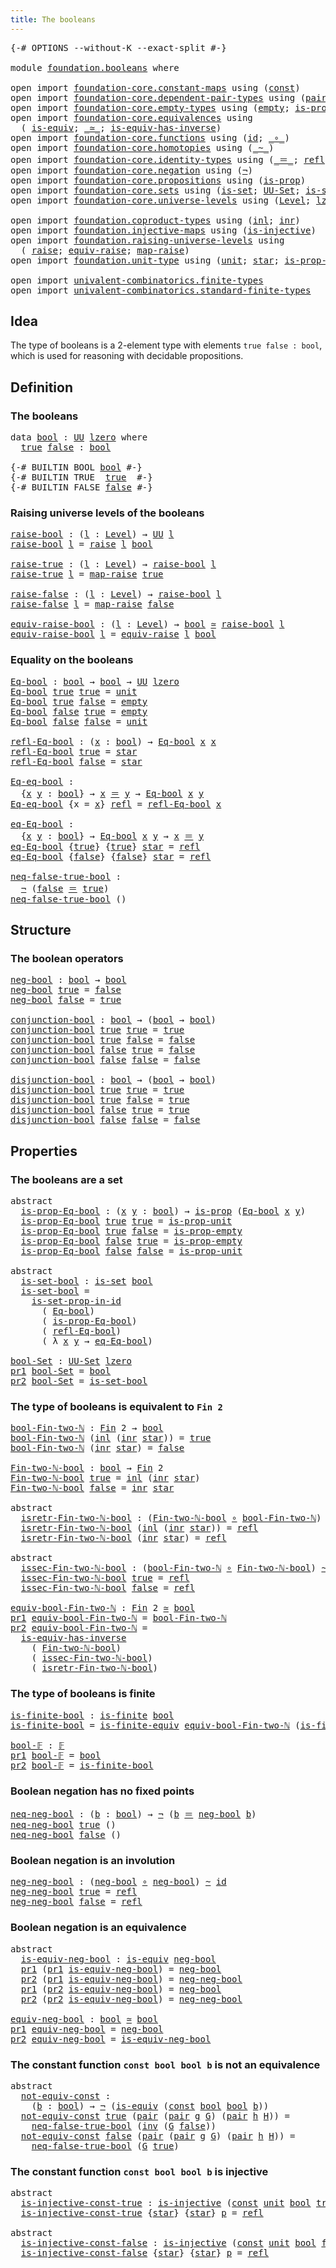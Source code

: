 ```yaml
---
title: The booleans
---
```


<pre class="Agda"><a id="38" class="Symbol">{-#</a> <a id="42" class="Keyword">OPTIONS</a> <a id="50" class="Pragma">--without-K</a> <a id="62" class="Pragma">--exact-split</a> <a id="76" class="Symbol">#-}</a>

<a id="81" class="Keyword">module</a> <a id="88" href="foundation.booleans.html" class="Module">foundation.booleans</a> <a id="108" class="Keyword">where</a>

<a id="115" class="Keyword">open</a> <a id="120" class="Keyword">import</a> <a id="127" href="foundation-core.constant-maps.html" class="Module">foundation-core.constant-maps</a> <a id="157" class="Keyword">using</a> <a id="163" class="Symbol">(</a><a id="164" href="foundation-core.constant-maps.html#216" class="Function">const</a><a id="169" class="Symbol">)</a>
<a id="171" class="Keyword">open</a> <a id="176" class="Keyword">import</a> <a id="183" href="foundation-core.dependent-pair-types.html" class="Module">foundation-core.dependent-pair-types</a> <a id="220" class="Keyword">using</a> <a id="226" class="Symbol">(</a><a id="227" href="foundation-core.dependent-pair-types.html#588" class="InductiveConstructor">pair</a><a id="231" class="Symbol">;</a> <a id="233" href="foundation-core.dependent-pair-types.html#605" class="Field">pr1</a><a id="236" class="Symbol">;</a> <a id="238" href="foundation-core.dependent-pair-types.html#617" class="Field">pr2</a><a id="241" class="Symbol">)</a>
<a id="243" class="Keyword">open</a> <a id="248" class="Keyword">import</a> <a id="255" href="foundation-core.empty-types.html" class="Module">foundation-core.empty-types</a> <a id="283" class="Keyword">using</a> <a id="289" class="Symbol">(</a><a id="290" href="foundation-core.empty-types.html#1057" class="Datatype">empty</a><a id="295" class="Symbol">;</a> <a id="297" href="foundation-core.empty-types.html#2377" class="Function">is-prop-empty</a><a id="310" class="Symbol">)</a>
<a id="312" class="Keyword">open</a> <a id="317" class="Keyword">import</a> <a id="324" href="foundation-core.equivalences.html" class="Module">foundation-core.equivalences</a> <a id="353" class="Keyword">using</a>
  <a id="361" class="Symbol">(</a> <a id="363" href="foundation-core.equivalences.html#1556" class="Function">is-equiv</a><a id="371" class="Symbol">;</a> <a id="373" href="foundation-core.equivalences.html#1621" class="Function Operator">_≃_</a><a id="376" class="Symbol">;</a> <a id="378" href="foundation-core.equivalences.html#3013" class="Function">is-equiv-has-inverse</a><a id="398" class="Symbol">)</a>
<a id="400" class="Keyword">open</a> <a id="405" class="Keyword">import</a> <a id="412" href="foundation-core.functions.html" class="Module">foundation-core.functions</a> <a id="438" class="Keyword">using</a> <a id="444" class="Symbol">(</a><a id="445" href="foundation-core.functions.html#322" class="Function">id</a><a id="447" class="Symbol">;</a> <a id="449" href="foundation-core.functions.html#420" class="Function Operator">_∘_</a><a id="452" class="Symbol">)</a>
<a id="454" class="Keyword">open</a> <a id="459" class="Keyword">import</a> <a id="466" href="foundation-core.homotopies.html" class="Module">foundation-core.homotopies</a> <a id="493" class="Keyword">using</a> <a id="499" class="Symbol">(</a><a id="500" href="foundation-core.homotopies.html#627" class="Function Operator">_~_</a><a id="503" class="Symbol">)</a>
<a id="505" class="Keyword">open</a> <a id="510" class="Keyword">import</a> <a id="517" href="foundation-core.identity-types.html" class="Module">foundation-core.identity-types</a> <a id="548" class="Keyword">using</a> <a id="554" class="Symbol">(</a><a id="555" href="foundation-core.identity-types.html#1865" class="Function Operator">_＝_</a><a id="558" class="Symbol">;</a> <a id="560" href="foundation-core.identity-types.html#1820" class="InductiveConstructor">refl</a><a id="564" class="Symbol">;</a> <a id="566" href="foundation-core.identity-types.html#2729" class="Function">inv</a><a id="569" class="Symbol">)</a>
<a id="571" class="Keyword">open</a> <a id="576" class="Keyword">import</a> <a id="583" href="foundation-core.negation.html" class="Module">foundation-core.negation</a> <a id="608" class="Keyword">using</a> <a id="614" class="Symbol">(</a><a id="615" href="foundation-core.negation.html#465" class="Function">¬</a><a id="616" class="Symbol">)</a>
<a id="618" class="Keyword">open</a> <a id="623" class="Keyword">import</a> <a id="630" href="foundation-core.propositions.html" class="Module">foundation-core.propositions</a> <a id="659" class="Keyword">using</a> <a id="665" class="Symbol">(</a><a id="666" href="foundation-core.propositions.html#1309" class="Function">is-prop</a><a id="673" class="Symbol">)</a>
<a id="675" class="Keyword">open</a> <a id="680" class="Keyword">import</a> <a id="687" href="foundation-core.sets.html" class="Module">foundation-core.sets</a> <a id="708" class="Keyword">using</a> <a id="714" class="Symbol">(</a><a id="715" href="foundation-core.sets.html#1113" class="Function">is-set</a><a id="721" class="Symbol">;</a> <a id="723" href="foundation-core.sets.html#1190" class="Function">UU-Set</a><a id="729" class="Symbol">;</a> <a id="731" href="foundation-core.sets.html#2789" class="Function">is-set-prop-in-id</a><a id="748" class="Symbol">)</a>
<a id="750" class="Keyword">open</a> <a id="755" class="Keyword">import</a> <a id="762" href="foundation-core.universe-levels.html" class="Module">foundation-core.universe-levels</a> <a id="794" class="Keyword">using</a> <a id="800" class="Symbol">(</a><a id="801" href="Agda.Primitive.html#597" class="Postulate">Level</a><a id="806" class="Symbol">;</a> <a id="808" href="Agda.Primitive.html#764" class="Primitive">lzero</a><a id="813" class="Symbol">;</a> <a id="815" href="foundation-core.universe-levels.html#235" class="Primitive">UU</a><a id="817" class="Symbol">)</a>

<a id="820" class="Keyword">open</a> <a id="825" class="Keyword">import</a> <a id="832" href="foundation.coproduct-types.html" class="Module">foundation.coproduct-types</a> <a id="859" class="Keyword">using</a> <a id="865" class="Symbol">(</a><a id="866" href="foundation.coproduct-types.html#1250" class="InductiveConstructor">inl</a><a id="869" class="Symbol">;</a> <a id="871" href="foundation.coproduct-types.html#1268" class="InductiveConstructor">inr</a><a id="874" class="Symbol">)</a>
<a id="876" class="Keyword">open</a> <a id="881" class="Keyword">import</a> <a id="888" href="foundation.injective-maps.html" class="Module">foundation.injective-maps</a> <a id="914" class="Keyword">using</a> <a id="920" class="Symbol">(</a><a id="921" href="foundation.injective-maps.html#1309" class="Function">is-injective</a><a id="933" class="Symbol">)</a>
<a id="935" class="Keyword">open</a> <a id="940" class="Keyword">import</a> <a id="947" href="foundation.raising-universe-levels.html" class="Module">foundation.raising-universe-levels</a> <a id="982" class="Keyword">using</a>
  <a id="990" class="Symbol">(</a> <a id="992" href="foundation.raising-universe-levels.html#973" class="Datatype">raise</a><a id="997" class="Symbol">;</a> <a id="999" href="foundation.raising-universe-levels.html#1550" class="Function">equiv-raise</a><a id="1010" class="Symbol">;</a> <a id="1012" href="foundation.raising-universe-levels.html#1038" class="InductiveConstructor">map-raise</a><a id="1021" class="Symbol">)</a>
<a id="1023" class="Keyword">open</a> <a id="1028" class="Keyword">import</a> <a id="1035" href="foundation.unit-type.html" class="Module">foundation.unit-type</a> <a id="1056" class="Keyword">using</a> <a id="1062" class="Symbol">(</a><a id="1063" href="foundation.unit-type.html#1084" class="Datatype">unit</a><a id="1067" class="Symbol">;</a> <a id="1069" href="foundation.unit-type.html#1108" class="InductiveConstructor">star</a><a id="1073" class="Symbol">;</a> <a id="1075" href="foundation.unit-type.html#2898" class="Function">is-prop-unit</a><a id="1087" class="Symbol">)</a>

<a id="1090" class="Keyword">open</a> <a id="1095" class="Keyword">import</a> <a id="1102" href="univalent-combinatorics.finite-types.html" class="Module">univalent-combinatorics.finite-types</a>
<a id="1139" class="Keyword">open</a> <a id="1144" class="Keyword">import</a> <a id="1151" href="univalent-combinatorics.standard-finite-types.html" class="Module">univalent-combinatorics.standard-finite-types</a>
</pre>
## Idea

The type of booleans is a 2-element type with elements `true false : bool`, which is used for reasoning with decidable propositions.

## Definition

### The booleans

<pre class="Agda"><a id="1386" class="Keyword">data</a> <a id="bool"></a><a id="1391" href="foundation.booleans.html#1391" class="Datatype">bool</a> <a id="1396" class="Symbol">:</a> <a id="1398" href="foundation-core.universe-levels.html#235" class="Primitive">UU</a> <a id="1401" href="Agda.Primitive.html#764" class="Primitive">lzero</a> <a id="1407" class="Keyword">where</a>
  <a id="bool.true"></a><a id="1415" href="foundation.booleans.html#1415" class="InductiveConstructor">true</a> <a id="bool.false"></a><a id="1420" href="foundation.booleans.html#1420" class="InductiveConstructor">false</a> <a id="1426" class="Symbol">:</a> <a id="1428" href="foundation.booleans.html#1391" class="Datatype">bool</a>

<a id="1434" class="Symbol">{-#</a> <a id="1438" class="Keyword">BUILTIN</a> <a id="1446" class="Keyword">BOOL</a> <a id="1451" href="foundation.booleans.html#1391" class="Datatype">bool</a> <a id="1456" class="Symbol">#-}</a>
<a id="1460" class="Symbol">{-#</a> <a id="1464" class="Keyword">BUILTIN</a> <a id="1472" class="Keyword">TRUE</a>  <a id="1478" href="foundation.booleans.html#1415" class="InductiveConstructor">true</a>  <a id="1484" class="Symbol">#-}</a>
<a id="1488" class="Symbol">{-#</a> <a id="1492" class="Keyword">BUILTIN</a> <a id="1500" class="Keyword">FALSE</a> <a id="1506" href="foundation.booleans.html#1420" class="InductiveConstructor">false</a> <a id="1512" class="Symbol">#-}</a>
</pre>
### Raising universe levels of the booleans

<pre class="Agda"><a id="raise-bool"></a><a id="1574" href="foundation.booleans.html#1574" class="Function">raise-bool</a> <a id="1585" class="Symbol">:</a> <a id="1587" class="Symbol">(</a><a id="1588" href="foundation.booleans.html#1588" class="Bound">l</a> <a id="1590" class="Symbol">:</a> <a id="1592" href="Agda.Primitive.html#597" class="Postulate">Level</a><a id="1597" class="Symbol">)</a> <a id="1599" class="Symbol">→</a> <a id="1601" href="foundation-core.universe-levels.html#235" class="Primitive">UU</a> <a id="1604" href="foundation.booleans.html#1588" class="Bound">l</a>
<a id="1606" href="foundation.booleans.html#1574" class="Function">raise-bool</a> <a id="1617" href="foundation.booleans.html#1617" class="Bound">l</a> <a id="1619" class="Symbol">=</a> <a id="1621" href="foundation.raising-universe-levels.html#973" class="Datatype">raise</a> <a id="1627" href="foundation.booleans.html#1617" class="Bound">l</a> <a id="1629" href="foundation.booleans.html#1391" class="Datatype">bool</a>

<a id="raise-true"></a><a id="1635" href="foundation.booleans.html#1635" class="Function">raise-true</a> <a id="1646" class="Symbol">:</a> <a id="1648" class="Symbol">(</a><a id="1649" href="foundation.booleans.html#1649" class="Bound">l</a> <a id="1651" class="Symbol">:</a> <a id="1653" href="Agda.Primitive.html#597" class="Postulate">Level</a><a id="1658" class="Symbol">)</a> <a id="1660" class="Symbol">→</a> <a id="1662" href="foundation.booleans.html#1574" class="Function">raise-bool</a> <a id="1673" href="foundation.booleans.html#1649" class="Bound">l</a>
<a id="1675" href="foundation.booleans.html#1635" class="Function">raise-true</a> <a id="1686" href="foundation.booleans.html#1686" class="Bound">l</a> <a id="1688" class="Symbol">=</a> <a id="1690" href="foundation.raising-universe-levels.html#1038" class="InductiveConstructor">map-raise</a> <a id="1700" href="foundation.booleans.html#1415" class="InductiveConstructor">true</a>

<a id="raise-false"></a><a id="1706" href="foundation.booleans.html#1706" class="Function">raise-false</a> <a id="1718" class="Symbol">:</a> <a id="1720" class="Symbol">(</a><a id="1721" href="foundation.booleans.html#1721" class="Bound">l</a> <a id="1723" class="Symbol">:</a> <a id="1725" href="Agda.Primitive.html#597" class="Postulate">Level</a><a id="1730" class="Symbol">)</a> <a id="1732" class="Symbol">→</a> <a id="1734" href="foundation.booleans.html#1574" class="Function">raise-bool</a> <a id="1745" href="foundation.booleans.html#1721" class="Bound">l</a>
<a id="1747" href="foundation.booleans.html#1706" class="Function">raise-false</a> <a id="1759" href="foundation.booleans.html#1759" class="Bound">l</a> <a id="1761" class="Symbol">=</a> <a id="1763" href="foundation.raising-universe-levels.html#1038" class="InductiveConstructor">map-raise</a> <a id="1773" href="foundation.booleans.html#1420" class="InductiveConstructor">false</a>

<a id="equiv-raise-bool"></a><a id="1780" href="foundation.booleans.html#1780" class="Function">equiv-raise-bool</a> <a id="1797" class="Symbol">:</a> <a id="1799" class="Symbol">(</a><a id="1800" href="foundation.booleans.html#1800" class="Bound">l</a> <a id="1802" class="Symbol">:</a> <a id="1804" href="Agda.Primitive.html#597" class="Postulate">Level</a><a id="1809" class="Symbol">)</a> <a id="1811" class="Symbol">→</a> <a id="1813" href="foundation.booleans.html#1391" class="Datatype">bool</a> <a id="1818" href="foundation-core.equivalences.html#1621" class="Function Operator">≃</a> <a id="1820" href="foundation.booleans.html#1574" class="Function">raise-bool</a> <a id="1831" href="foundation.booleans.html#1800" class="Bound">l</a>
<a id="1833" href="foundation.booleans.html#1780" class="Function">equiv-raise-bool</a> <a id="1850" href="foundation.booleans.html#1850" class="Bound">l</a> <a id="1852" class="Symbol">=</a> <a id="1854" href="foundation.raising-universe-levels.html#1550" class="Function">equiv-raise</a> <a id="1866" href="foundation.booleans.html#1850" class="Bound">l</a> <a id="1868" href="foundation.booleans.html#1391" class="Datatype">bool</a>
</pre>
### Equality on the booleans

<pre class="Agda"><a id="Eq-bool"></a><a id="1916" href="foundation.booleans.html#1916" class="Function">Eq-bool</a> <a id="1924" class="Symbol">:</a> <a id="1926" href="foundation.booleans.html#1391" class="Datatype">bool</a> <a id="1931" class="Symbol">→</a> <a id="1933" href="foundation.booleans.html#1391" class="Datatype">bool</a> <a id="1938" class="Symbol">→</a> <a id="1940" href="foundation-core.universe-levels.html#235" class="Primitive">UU</a> <a id="1943" href="Agda.Primitive.html#764" class="Primitive">lzero</a>
<a id="1949" href="foundation.booleans.html#1916" class="Function">Eq-bool</a> <a id="1957" href="foundation.booleans.html#1415" class="InductiveConstructor">true</a> <a id="1962" href="foundation.booleans.html#1415" class="InductiveConstructor">true</a> <a id="1967" class="Symbol">=</a> <a id="1969" href="foundation.unit-type.html#1084" class="Datatype">unit</a>
<a id="1974" href="foundation.booleans.html#1916" class="Function">Eq-bool</a> <a id="1982" href="foundation.booleans.html#1415" class="InductiveConstructor">true</a> <a id="1987" href="foundation.booleans.html#1420" class="InductiveConstructor">false</a> <a id="1993" class="Symbol">=</a> <a id="1995" href="foundation-core.empty-types.html#1057" class="Datatype">empty</a>
<a id="2001" href="foundation.booleans.html#1916" class="Function">Eq-bool</a> <a id="2009" href="foundation.booleans.html#1420" class="InductiveConstructor">false</a> <a id="2015" href="foundation.booleans.html#1415" class="InductiveConstructor">true</a> <a id="2020" class="Symbol">=</a> <a id="2022" href="foundation-core.empty-types.html#1057" class="Datatype">empty</a>
<a id="2028" href="foundation.booleans.html#1916" class="Function">Eq-bool</a> <a id="2036" href="foundation.booleans.html#1420" class="InductiveConstructor">false</a> <a id="2042" href="foundation.booleans.html#1420" class="InductiveConstructor">false</a> <a id="2048" class="Symbol">=</a> <a id="2050" href="foundation.unit-type.html#1084" class="Datatype">unit</a>

<a id="refl-Eq-bool"></a><a id="2056" href="foundation.booleans.html#2056" class="Function">refl-Eq-bool</a> <a id="2069" class="Symbol">:</a> <a id="2071" class="Symbol">(</a><a id="2072" href="foundation.booleans.html#2072" class="Bound">x</a> <a id="2074" class="Symbol">:</a> <a id="2076" href="foundation.booleans.html#1391" class="Datatype">bool</a><a id="2080" class="Symbol">)</a> <a id="2082" class="Symbol">→</a> <a id="2084" href="foundation.booleans.html#1916" class="Function">Eq-bool</a> <a id="2092" href="foundation.booleans.html#2072" class="Bound">x</a> <a id="2094" href="foundation.booleans.html#2072" class="Bound">x</a>
<a id="2096" href="foundation.booleans.html#2056" class="Function">refl-Eq-bool</a> <a id="2109" href="foundation.booleans.html#1415" class="InductiveConstructor">true</a> <a id="2114" class="Symbol">=</a> <a id="2116" href="foundation.unit-type.html#1108" class="InductiveConstructor">star</a>
<a id="2121" href="foundation.booleans.html#2056" class="Function">refl-Eq-bool</a> <a id="2134" href="foundation.booleans.html#1420" class="InductiveConstructor">false</a> <a id="2140" class="Symbol">=</a> <a id="2142" href="foundation.unit-type.html#1108" class="InductiveConstructor">star</a>

<a id="Eq-eq-bool"></a><a id="2148" href="foundation.booleans.html#2148" class="Function">Eq-eq-bool</a> <a id="2159" class="Symbol">:</a>
  <a id="2163" class="Symbol">{</a><a id="2164" href="foundation.booleans.html#2164" class="Bound">x</a> <a id="2166" href="foundation.booleans.html#2166" class="Bound">y</a> <a id="2168" class="Symbol">:</a> <a id="2170" href="foundation.booleans.html#1391" class="Datatype">bool</a><a id="2174" class="Symbol">}</a> <a id="2176" class="Symbol">→</a> <a id="2178" href="foundation.booleans.html#2164" class="Bound">x</a> <a id="2180" href="foundation-core.identity-types.html#1865" class="Function Operator">＝</a> <a id="2182" href="foundation.booleans.html#2166" class="Bound">y</a> <a id="2184" class="Symbol">→</a> <a id="2186" href="foundation.booleans.html#1916" class="Function">Eq-bool</a> <a id="2194" href="foundation.booleans.html#2164" class="Bound">x</a> <a id="2196" href="foundation.booleans.html#2166" class="Bound">y</a>
<a id="2198" href="foundation.booleans.html#2148" class="Function">Eq-eq-bool</a> <a id="2209" class="Symbol">{</a><a id="2210" class="Argument">x</a> <a id="2212" class="Symbol">=</a> <a id="2214" href="foundation.booleans.html#2214" class="Bound">x</a><a id="2215" class="Symbol">}</a> <a id="2217" href="foundation-core.identity-types.html#1820" class="InductiveConstructor">refl</a> <a id="2222" class="Symbol">=</a> <a id="2224" href="foundation.booleans.html#2056" class="Function">refl-Eq-bool</a> <a id="2237" href="foundation.booleans.html#2214" class="Bound">x</a>

<a id="eq-Eq-bool"></a><a id="2240" href="foundation.booleans.html#2240" class="Function">eq-Eq-bool</a> <a id="2251" class="Symbol">:</a>
  <a id="2255" class="Symbol">{</a><a id="2256" href="foundation.booleans.html#2256" class="Bound">x</a> <a id="2258" href="foundation.booleans.html#2258" class="Bound">y</a> <a id="2260" class="Symbol">:</a> <a id="2262" href="foundation.booleans.html#1391" class="Datatype">bool</a><a id="2266" class="Symbol">}</a> <a id="2268" class="Symbol">→</a> <a id="2270" href="foundation.booleans.html#1916" class="Function">Eq-bool</a> <a id="2278" href="foundation.booleans.html#2256" class="Bound">x</a> <a id="2280" href="foundation.booleans.html#2258" class="Bound">y</a> <a id="2282" class="Symbol">→</a> <a id="2284" href="foundation.booleans.html#2256" class="Bound">x</a> <a id="2286" href="foundation-core.identity-types.html#1865" class="Function Operator">＝</a> <a id="2288" href="foundation.booleans.html#2258" class="Bound">y</a>
<a id="2290" href="foundation.booleans.html#2240" class="Function">eq-Eq-bool</a> <a id="2301" class="Symbol">{</a><a id="2302" href="foundation.booleans.html#1415" class="InductiveConstructor">true</a><a id="2306" class="Symbol">}</a> <a id="2308" class="Symbol">{</a><a id="2309" href="foundation.booleans.html#1415" class="InductiveConstructor">true</a><a id="2313" class="Symbol">}</a> <a id="2315" href="foundation.unit-type.html#1108" class="InductiveConstructor">star</a> <a id="2320" class="Symbol">=</a> <a id="2322" href="foundation-core.identity-types.html#1820" class="InductiveConstructor">refl</a>
<a id="2327" href="foundation.booleans.html#2240" class="Function">eq-Eq-bool</a> <a id="2338" class="Symbol">{</a><a id="2339" href="foundation.booleans.html#1420" class="InductiveConstructor">false</a><a id="2344" class="Symbol">}</a> <a id="2346" class="Symbol">{</a><a id="2347" href="foundation.booleans.html#1420" class="InductiveConstructor">false</a><a id="2352" class="Symbol">}</a> <a id="2354" href="foundation.unit-type.html#1108" class="InductiveConstructor">star</a> <a id="2359" class="Symbol">=</a> <a id="2361" href="foundation-core.identity-types.html#1820" class="InductiveConstructor">refl</a>

<a id="neq-false-true-bool"></a><a id="2367" href="foundation.booleans.html#2367" class="Function">neq-false-true-bool</a> <a id="2387" class="Symbol">:</a>
  <a id="2391" href="foundation-core.negation.html#465" class="Function">¬</a> <a id="2393" class="Symbol">(</a><a id="2394" href="foundation.booleans.html#1420" class="InductiveConstructor">false</a> <a id="2400" href="foundation-core.identity-types.html#1865" class="Function Operator">＝</a> <a id="2402" href="foundation.booleans.html#1415" class="InductiveConstructor">true</a><a id="2406" class="Symbol">)</a>
<a id="2408" href="foundation.booleans.html#2367" class="Function">neq-false-true-bool</a> <a id="2428" class="Symbol">()</a>
</pre>
## Structure

### The boolean operators

<pre class="Agda"><a id="neg-bool"></a><a id="2485" href="foundation.booleans.html#2485" class="Function">neg-bool</a> <a id="2494" class="Symbol">:</a> <a id="2496" href="foundation.booleans.html#1391" class="Datatype">bool</a> <a id="2501" class="Symbol">→</a> <a id="2503" href="foundation.booleans.html#1391" class="Datatype">bool</a>
<a id="2508" href="foundation.booleans.html#2485" class="Function">neg-bool</a> <a id="2517" href="foundation.booleans.html#1415" class="InductiveConstructor">true</a> <a id="2522" class="Symbol">=</a> <a id="2524" href="foundation.booleans.html#1420" class="InductiveConstructor">false</a>
<a id="2530" href="foundation.booleans.html#2485" class="Function">neg-bool</a> <a id="2539" href="foundation.booleans.html#1420" class="InductiveConstructor">false</a> <a id="2545" class="Symbol">=</a> <a id="2547" href="foundation.booleans.html#1415" class="InductiveConstructor">true</a>

<a id="conjunction-bool"></a><a id="2553" href="foundation.booleans.html#2553" class="Function">conjunction-bool</a> <a id="2570" class="Symbol">:</a> <a id="2572" href="foundation.booleans.html#1391" class="Datatype">bool</a> <a id="2577" class="Symbol">→</a> <a id="2579" class="Symbol">(</a><a id="2580" href="foundation.booleans.html#1391" class="Datatype">bool</a> <a id="2585" class="Symbol">→</a> <a id="2587" href="foundation.booleans.html#1391" class="Datatype">bool</a><a id="2591" class="Symbol">)</a>
<a id="2593" href="foundation.booleans.html#2553" class="Function">conjunction-bool</a> <a id="2610" href="foundation.booleans.html#1415" class="InductiveConstructor">true</a> <a id="2615" href="foundation.booleans.html#1415" class="InductiveConstructor">true</a> <a id="2620" class="Symbol">=</a> <a id="2622" href="foundation.booleans.html#1415" class="InductiveConstructor">true</a>
<a id="2627" href="foundation.booleans.html#2553" class="Function">conjunction-bool</a> <a id="2644" href="foundation.booleans.html#1415" class="InductiveConstructor">true</a> <a id="2649" href="foundation.booleans.html#1420" class="InductiveConstructor">false</a> <a id="2655" class="Symbol">=</a> <a id="2657" href="foundation.booleans.html#1420" class="InductiveConstructor">false</a>
<a id="2663" href="foundation.booleans.html#2553" class="Function">conjunction-bool</a> <a id="2680" href="foundation.booleans.html#1420" class="InductiveConstructor">false</a> <a id="2686" href="foundation.booleans.html#1415" class="InductiveConstructor">true</a> <a id="2691" class="Symbol">=</a> <a id="2693" href="foundation.booleans.html#1420" class="InductiveConstructor">false</a>
<a id="2699" href="foundation.booleans.html#2553" class="Function">conjunction-bool</a> <a id="2716" href="foundation.booleans.html#1420" class="InductiveConstructor">false</a> <a id="2722" href="foundation.booleans.html#1420" class="InductiveConstructor">false</a> <a id="2728" class="Symbol">=</a> <a id="2730" href="foundation.booleans.html#1420" class="InductiveConstructor">false</a>

<a id="disjunction-bool"></a><a id="2737" href="foundation.booleans.html#2737" class="Function">disjunction-bool</a> <a id="2754" class="Symbol">:</a> <a id="2756" href="foundation.booleans.html#1391" class="Datatype">bool</a> <a id="2761" class="Symbol">→</a> <a id="2763" class="Symbol">(</a><a id="2764" href="foundation.booleans.html#1391" class="Datatype">bool</a> <a id="2769" class="Symbol">→</a> <a id="2771" href="foundation.booleans.html#1391" class="Datatype">bool</a><a id="2775" class="Symbol">)</a>
<a id="2777" href="foundation.booleans.html#2737" class="Function">disjunction-bool</a> <a id="2794" href="foundation.booleans.html#1415" class="InductiveConstructor">true</a> <a id="2799" href="foundation.booleans.html#1415" class="InductiveConstructor">true</a> <a id="2804" class="Symbol">=</a> <a id="2806" href="foundation.booleans.html#1415" class="InductiveConstructor">true</a>
<a id="2811" href="foundation.booleans.html#2737" class="Function">disjunction-bool</a> <a id="2828" href="foundation.booleans.html#1415" class="InductiveConstructor">true</a> <a id="2833" href="foundation.booleans.html#1420" class="InductiveConstructor">false</a> <a id="2839" class="Symbol">=</a> <a id="2841" href="foundation.booleans.html#1415" class="InductiveConstructor">true</a>
<a id="2846" href="foundation.booleans.html#2737" class="Function">disjunction-bool</a> <a id="2863" href="foundation.booleans.html#1420" class="InductiveConstructor">false</a> <a id="2869" href="foundation.booleans.html#1415" class="InductiveConstructor">true</a> <a id="2874" class="Symbol">=</a> <a id="2876" href="foundation.booleans.html#1415" class="InductiveConstructor">true</a>
<a id="2881" href="foundation.booleans.html#2737" class="Function">disjunction-bool</a> <a id="2898" href="foundation.booleans.html#1420" class="InductiveConstructor">false</a> <a id="2904" href="foundation.booleans.html#1420" class="InductiveConstructor">false</a> <a id="2910" class="Symbol">=</a> <a id="2912" href="foundation.booleans.html#1420" class="InductiveConstructor">false</a>
</pre>
## Properties

### The booleans are a set

<pre class="Agda"><a id="2974" class="Keyword">abstract</a>
  <a id="is-prop-Eq-bool"></a><a id="2985" href="foundation.booleans.html#2985" class="Function">is-prop-Eq-bool</a> <a id="3001" class="Symbol">:</a> <a id="3003" class="Symbol">(</a><a id="3004" href="foundation.booleans.html#3004" class="Bound">x</a> <a id="3006" href="foundation.booleans.html#3006" class="Bound">y</a> <a id="3008" class="Symbol">:</a> <a id="3010" href="foundation.booleans.html#1391" class="Datatype">bool</a><a id="3014" class="Symbol">)</a> <a id="3016" class="Symbol">→</a> <a id="3018" href="foundation-core.propositions.html#1309" class="Function">is-prop</a> <a id="3026" class="Symbol">(</a><a id="3027" href="foundation.booleans.html#1916" class="Function">Eq-bool</a> <a id="3035" href="foundation.booleans.html#3004" class="Bound">x</a> <a id="3037" href="foundation.booleans.html#3006" class="Bound">y</a><a id="3038" class="Symbol">)</a>
  <a id="3042" href="foundation.booleans.html#2985" class="Function">is-prop-Eq-bool</a> <a id="3058" href="foundation.booleans.html#1415" class="InductiveConstructor">true</a> <a id="3063" href="foundation.booleans.html#1415" class="InductiveConstructor">true</a> <a id="3068" class="Symbol">=</a> <a id="3070" href="foundation.unit-type.html#2898" class="Function">is-prop-unit</a>
  <a id="3085" href="foundation.booleans.html#2985" class="Function">is-prop-Eq-bool</a> <a id="3101" href="foundation.booleans.html#1415" class="InductiveConstructor">true</a> <a id="3106" href="foundation.booleans.html#1420" class="InductiveConstructor">false</a> <a id="3112" class="Symbol">=</a> <a id="3114" href="foundation-core.empty-types.html#2377" class="Function">is-prop-empty</a>
  <a id="3130" href="foundation.booleans.html#2985" class="Function">is-prop-Eq-bool</a> <a id="3146" href="foundation.booleans.html#1420" class="InductiveConstructor">false</a> <a id="3152" href="foundation.booleans.html#1415" class="InductiveConstructor">true</a> <a id="3157" class="Symbol">=</a> <a id="3159" href="foundation-core.empty-types.html#2377" class="Function">is-prop-empty</a>
  <a id="3175" href="foundation.booleans.html#2985" class="Function">is-prop-Eq-bool</a> <a id="3191" href="foundation.booleans.html#1420" class="InductiveConstructor">false</a> <a id="3197" href="foundation.booleans.html#1420" class="InductiveConstructor">false</a> <a id="3203" class="Symbol">=</a> <a id="3205" href="foundation.unit-type.html#2898" class="Function">is-prop-unit</a>

<a id="3219" class="Keyword">abstract</a>
  <a id="is-set-bool"></a><a id="3230" href="foundation.booleans.html#3230" class="Function">is-set-bool</a> <a id="3242" class="Symbol">:</a> <a id="3244" href="foundation-core.sets.html#1113" class="Function">is-set</a> <a id="3251" href="foundation.booleans.html#1391" class="Datatype">bool</a>
  <a id="3258" href="foundation.booleans.html#3230" class="Function">is-set-bool</a> <a id="3270" class="Symbol">=</a>
    <a id="3276" href="foundation-core.sets.html#2789" class="Function">is-set-prop-in-id</a>
      <a id="3300" class="Symbol">(</a> <a id="3302" href="foundation.booleans.html#1916" class="Function">Eq-bool</a><a id="3309" class="Symbol">)</a>
      <a id="3317" class="Symbol">(</a> <a id="3319" href="foundation.booleans.html#2985" class="Function">is-prop-Eq-bool</a><a id="3334" class="Symbol">)</a>
      <a id="3342" class="Symbol">(</a> <a id="3344" href="foundation.booleans.html#2056" class="Function">refl-Eq-bool</a><a id="3356" class="Symbol">)</a>
      <a id="3364" class="Symbol">(</a> <a id="3366" class="Symbol">λ</a> <a id="3368" href="foundation.booleans.html#3368" class="Bound">x</a> <a id="3370" href="foundation.booleans.html#3370" class="Bound">y</a> <a id="3372" class="Symbol">→</a> <a id="3374" href="foundation.booleans.html#2240" class="Function">eq-Eq-bool</a><a id="3384" class="Symbol">)</a>

<a id="bool-Set"></a><a id="3387" href="foundation.booleans.html#3387" class="Function">bool-Set</a> <a id="3396" class="Symbol">:</a> <a id="3398" href="foundation-core.sets.html#1190" class="Function">UU-Set</a> <a id="3405" href="Agda.Primitive.html#764" class="Primitive">lzero</a>
<a id="3411" href="foundation-core.dependent-pair-types.html#605" class="Field">pr1</a> <a id="3415" href="foundation.booleans.html#3387" class="Function">bool-Set</a> <a id="3424" class="Symbol">=</a> <a id="3426" href="foundation.booleans.html#1391" class="Datatype">bool</a>
<a id="3431" href="foundation-core.dependent-pair-types.html#617" class="Field">pr2</a> <a id="3435" href="foundation.booleans.html#3387" class="Function">bool-Set</a> <a id="3444" class="Symbol">=</a> <a id="3446" href="foundation.booleans.html#3230" class="Function">is-set-bool</a>
</pre>
### The type of booleans is equivalent to `Fin 2`

<pre class="Agda"><a id="bool-Fin-two-ℕ"></a><a id="3522" href="foundation.booleans.html#3522" class="Function">bool-Fin-two-ℕ</a> <a id="3537" class="Symbol">:</a> <a id="3539" href="univalent-combinatorics.standard-finite-types.html#2393" class="Function">Fin</a> <a id="3543" class="Number">2</a> <a id="3545" class="Symbol">→</a> <a id="3547" href="foundation.booleans.html#1391" class="Datatype">bool</a>
<a id="3552" href="foundation.booleans.html#3522" class="Function">bool-Fin-two-ℕ</a> <a id="3567" class="Symbol">(</a><a id="3568" href="foundation.coproduct-types.html#1250" class="InductiveConstructor">inl</a> <a id="3572" class="Symbol">(</a><a id="3573" href="foundation.coproduct-types.html#1268" class="InductiveConstructor">inr</a> <a id="3577" href="foundation.unit-type.html#1108" class="InductiveConstructor">star</a><a id="3581" class="Symbol">))</a> <a id="3584" class="Symbol">=</a> <a id="3586" href="foundation.booleans.html#1415" class="InductiveConstructor">true</a>
<a id="3591" href="foundation.booleans.html#3522" class="Function">bool-Fin-two-ℕ</a> <a id="3606" class="Symbol">(</a><a id="3607" href="foundation.coproduct-types.html#1268" class="InductiveConstructor">inr</a> <a id="3611" href="foundation.unit-type.html#1108" class="InductiveConstructor">star</a><a id="3615" class="Symbol">)</a> <a id="3617" class="Symbol">=</a> <a id="3619" href="foundation.booleans.html#1420" class="InductiveConstructor">false</a>

<a id="Fin-two-ℕ-bool"></a><a id="3626" href="foundation.booleans.html#3626" class="Function">Fin-two-ℕ-bool</a> <a id="3641" class="Symbol">:</a> <a id="3643" href="foundation.booleans.html#1391" class="Datatype">bool</a> <a id="3648" class="Symbol">→</a> <a id="3650" href="univalent-combinatorics.standard-finite-types.html#2393" class="Function">Fin</a> <a id="3654" class="Number">2</a>
<a id="3656" href="foundation.booleans.html#3626" class="Function">Fin-two-ℕ-bool</a> <a id="3671" href="foundation.booleans.html#1415" class="InductiveConstructor">true</a> <a id="3676" class="Symbol">=</a> <a id="3678" href="foundation.coproduct-types.html#1250" class="InductiveConstructor">inl</a> <a id="3682" class="Symbol">(</a><a id="3683" href="foundation.coproduct-types.html#1268" class="InductiveConstructor">inr</a> <a id="3687" href="foundation.unit-type.html#1108" class="InductiveConstructor">star</a><a id="3691" class="Symbol">)</a>
<a id="3693" href="foundation.booleans.html#3626" class="Function">Fin-two-ℕ-bool</a> <a id="3708" href="foundation.booleans.html#1420" class="InductiveConstructor">false</a> <a id="3714" class="Symbol">=</a> <a id="3716" href="foundation.coproduct-types.html#1268" class="InductiveConstructor">inr</a> <a id="3720" href="foundation.unit-type.html#1108" class="InductiveConstructor">star</a>

<a id="3726" class="Keyword">abstract</a>
  <a id="isretr-Fin-two-ℕ-bool"></a><a id="3737" href="foundation.booleans.html#3737" class="Function">isretr-Fin-two-ℕ-bool</a> <a id="3759" class="Symbol">:</a> <a id="3761" class="Symbol">(</a><a id="3762" href="foundation.booleans.html#3626" class="Function">Fin-two-ℕ-bool</a> <a id="3777" href="foundation-core.functions.html#420" class="Function Operator">∘</a> <a id="3779" href="foundation.booleans.html#3522" class="Function">bool-Fin-two-ℕ</a><a id="3793" class="Symbol">)</a> <a id="3795" href="foundation-core.homotopies.html#627" class="Function Operator">~</a> <a id="3797" href="foundation-core.functions.html#322" class="Function">id</a>
  <a id="3802" href="foundation.booleans.html#3737" class="Function">isretr-Fin-two-ℕ-bool</a> <a id="3824" class="Symbol">(</a><a id="3825" href="foundation.coproduct-types.html#1250" class="InductiveConstructor">inl</a> <a id="3829" class="Symbol">(</a><a id="3830" href="foundation.coproduct-types.html#1268" class="InductiveConstructor">inr</a> <a id="3834" href="foundation.unit-type.html#1108" class="InductiveConstructor">star</a><a id="3838" class="Symbol">))</a> <a id="3841" class="Symbol">=</a> <a id="3843" href="foundation-core.identity-types.html#1820" class="InductiveConstructor">refl</a>
  <a id="3850" href="foundation.booleans.html#3737" class="Function">isretr-Fin-two-ℕ-bool</a> <a id="3872" class="Symbol">(</a><a id="3873" href="foundation.coproduct-types.html#1268" class="InductiveConstructor">inr</a> <a id="3877" href="foundation.unit-type.html#1108" class="InductiveConstructor">star</a><a id="3881" class="Symbol">)</a> <a id="3883" class="Symbol">=</a> <a id="3885" href="foundation-core.identity-types.html#1820" class="InductiveConstructor">refl</a>

<a id="3891" class="Keyword">abstract</a>
  <a id="issec-Fin-two-ℕ-bool"></a><a id="3902" href="foundation.booleans.html#3902" class="Function">issec-Fin-two-ℕ-bool</a> <a id="3923" class="Symbol">:</a> <a id="3925" class="Symbol">(</a><a id="3926" href="foundation.booleans.html#3522" class="Function">bool-Fin-two-ℕ</a> <a id="3941" href="foundation-core.functions.html#420" class="Function Operator">∘</a> <a id="3943" href="foundation.booleans.html#3626" class="Function">Fin-two-ℕ-bool</a><a id="3957" class="Symbol">)</a> <a id="3959" href="foundation-core.homotopies.html#627" class="Function Operator">~</a> <a id="3961" href="foundation-core.functions.html#322" class="Function">id</a>
  <a id="3966" href="foundation.booleans.html#3902" class="Function">issec-Fin-two-ℕ-bool</a> <a id="3987" href="foundation.booleans.html#1415" class="InductiveConstructor">true</a> <a id="3992" class="Symbol">=</a> <a id="3994" href="foundation-core.identity-types.html#1820" class="InductiveConstructor">refl</a>
  <a id="4001" href="foundation.booleans.html#3902" class="Function">issec-Fin-two-ℕ-bool</a> <a id="4022" href="foundation.booleans.html#1420" class="InductiveConstructor">false</a> <a id="4028" class="Symbol">=</a> <a id="4030" href="foundation-core.identity-types.html#1820" class="InductiveConstructor">refl</a>

<a id="equiv-bool-Fin-two-ℕ"></a><a id="4036" href="foundation.booleans.html#4036" class="Function">equiv-bool-Fin-two-ℕ</a> <a id="4057" class="Symbol">:</a> <a id="4059" href="univalent-combinatorics.standard-finite-types.html#2393" class="Function">Fin</a> <a id="4063" class="Number">2</a> <a id="4065" href="foundation-core.equivalences.html#1621" class="Function Operator">≃</a> <a id="4067" href="foundation.booleans.html#1391" class="Datatype">bool</a>
<a id="4072" href="foundation-core.dependent-pair-types.html#605" class="Field">pr1</a> <a id="4076" href="foundation.booleans.html#4036" class="Function">equiv-bool-Fin-two-ℕ</a> <a id="4097" class="Symbol">=</a> <a id="4099" href="foundation.booleans.html#3522" class="Function">bool-Fin-two-ℕ</a>
<a id="4114" href="foundation-core.dependent-pair-types.html#617" class="Field">pr2</a> <a id="4118" href="foundation.booleans.html#4036" class="Function">equiv-bool-Fin-two-ℕ</a> <a id="4139" class="Symbol">=</a>
  <a id="4143" href="foundation-core.equivalences.html#3013" class="Function">is-equiv-has-inverse</a>
    <a id="4168" class="Symbol">(</a> <a id="4170" href="foundation.booleans.html#3626" class="Function">Fin-two-ℕ-bool</a><a id="4184" class="Symbol">)</a>
    <a id="4190" class="Symbol">(</a> <a id="4192" href="foundation.booleans.html#3902" class="Function">issec-Fin-two-ℕ-bool</a><a id="4212" class="Symbol">)</a>
    <a id="4218" class="Symbol">(</a> <a id="4220" href="foundation.booleans.html#3737" class="Function">isretr-Fin-two-ℕ-bool</a><a id="4241" class="Symbol">)</a>
</pre>
### The type of booleans is finite

<pre class="Agda"><a id="is-finite-bool"></a><a id="4292" href="foundation.booleans.html#4292" class="Function">is-finite-bool</a> <a id="4307" class="Symbol">:</a> <a id="4309" href="univalent-combinatorics.finite-types.html#4138" class="Function">is-finite</a> <a id="4319" href="foundation.booleans.html#1391" class="Datatype">bool</a>
<a id="4324" href="foundation.booleans.html#4292" class="Function">is-finite-bool</a> <a id="4339" class="Symbol">=</a> <a id="4341" href="univalent-combinatorics.finite-types.html#6755" class="Function">is-finite-equiv</a> <a id="4357" href="foundation.booleans.html#4036" class="Function">equiv-bool-Fin-two-ℕ</a> <a id="4378" class="Symbol">(</a><a id="4379" href="univalent-combinatorics.finite-types.html#9536" class="Function">is-finite-Fin</a> <a id="4393" class="Number">2</a><a id="4394" class="Symbol">)</a>

<a id="bool-𝔽"></a><a id="4397" href="foundation.booleans.html#4397" class="Function">bool-𝔽</a> <a id="4404" class="Symbol">:</a> <a id="4406" href="univalent-combinatorics.finite-types.html#4877" class="Function">𝔽</a>
<a id="4408" href="foundation-core.dependent-pair-types.html#605" class="Field">pr1</a> <a id="4412" href="foundation.booleans.html#4397" class="Function">bool-𝔽</a> <a id="4419" class="Symbol">=</a> <a id="4421" href="foundation.booleans.html#1391" class="Datatype">bool</a>
<a id="4426" href="foundation-core.dependent-pair-types.html#617" class="Field">pr2</a> <a id="4430" href="foundation.booleans.html#4397" class="Function">bool-𝔽</a> <a id="4437" class="Symbol">=</a> <a id="4439" href="foundation.booleans.html#4292" class="Function">is-finite-bool</a>
</pre>
### Boolean negation has no fixed points

<pre class="Agda"><a id="neq-neg-bool"></a><a id="4509" href="foundation.booleans.html#4509" class="Function">neq-neg-bool</a> <a id="4522" class="Symbol">:</a> <a id="4524" class="Symbol">(</a><a id="4525" href="foundation.booleans.html#4525" class="Bound">b</a> <a id="4527" class="Symbol">:</a> <a id="4529" href="foundation.booleans.html#1391" class="Datatype">bool</a><a id="4533" class="Symbol">)</a> <a id="4535" class="Symbol">→</a> <a id="4537" href="foundation-core.negation.html#465" class="Function">¬</a> <a id="4539" class="Symbol">(</a><a id="4540" href="foundation.booleans.html#4525" class="Bound">b</a> <a id="4542" href="foundation-core.identity-types.html#1865" class="Function Operator">＝</a> <a id="4544" href="foundation.booleans.html#2485" class="Function">neg-bool</a> <a id="4553" href="foundation.booleans.html#4525" class="Bound">b</a><a id="4554" class="Symbol">)</a>
<a id="4556" href="foundation.booleans.html#4509" class="Function">neq-neg-bool</a> <a id="4569" href="foundation.booleans.html#1415" class="InductiveConstructor">true</a> <a id="4574" class="Symbol">()</a>
<a id="4577" href="foundation.booleans.html#4509" class="Function">neq-neg-bool</a> <a id="4590" href="foundation.booleans.html#1420" class="InductiveConstructor">false</a> <a id="4596" class="Symbol">()</a>
</pre>
### Boolean negation is an involution

<pre class="Agda"><a id="neg-neg-bool"></a><a id="4651" href="foundation.booleans.html#4651" class="Function">neg-neg-bool</a> <a id="4664" class="Symbol">:</a> <a id="4666" class="Symbol">(</a><a id="4667" href="foundation.booleans.html#2485" class="Function">neg-bool</a> <a id="4676" href="foundation-core.functions.html#420" class="Function Operator">∘</a> <a id="4678" href="foundation.booleans.html#2485" class="Function">neg-bool</a><a id="4686" class="Symbol">)</a> <a id="4688" href="foundation-core.homotopies.html#627" class="Function Operator">~</a> <a id="4690" href="foundation-core.functions.html#322" class="Function">id</a>
<a id="4693" href="foundation.booleans.html#4651" class="Function">neg-neg-bool</a> <a id="4706" href="foundation.booleans.html#1415" class="InductiveConstructor">true</a> <a id="4711" class="Symbol">=</a> <a id="4713" href="foundation-core.identity-types.html#1820" class="InductiveConstructor">refl</a>
<a id="4718" href="foundation.booleans.html#4651" class="Function">neg-neg-bool</a> <a id="4731" href="foundation.booleans.html#1420" class="InductiveConstructor">false</a> <a id="4737" class="Symbol">=</a> <a id="4739" href="foundation-core.identity-types.html#1820" class="InductiveConstructor">refl</a>
</pre>
### Boolean negation is an equivalence

<pre class="Agda"><a id="4797" class="Keyword">abstract</a>
  <a id="is-equiv-neg-bool"></a><a id="4808" href="foundation.booleans.html#4808" class="Function">is-equiv-neg-bool</a> <a id="4826" class="Symbol">:</a> <a id="4828" href="foundation-core.equivalences.html#1556" class="Function">is-equiv</a> <a id="4837" href="foundation.booleans.html#2485" class="Function">neg-bool</a>
  <a id="4848" href="foundation-core.dependent-pair-types.html#605" class="Field">pr1</a> <a id="4852" class="Symbol">(</a><a id="4853" href="foundation-core.dependent-pair-types.html#605" class="Field">pr1</a> <a id="4857" href="foundation.booleans.html#4808" class="Function">is-equiv-neg-bool</a><a id="4874" class="Symbol">)</a> <a id="4876" class="Symbol">=</a> <a id="4878" href="foundation.booleans.html#2485" class="Function">neg-bool</a>
  <a id="4889" href="foundation-core.dependent-pair-types.html#617" class="Field">pr2</a> <a id="4893" class="Symbol">(</a><a id="4894" href="foundation-core.dependent-pair-types.html#605" class="Field">pr1</a> <a id="4898" href="foundation.booleans.html#4808" class="Function">is-equiv-neg-bool</a><a id="4915" class="Symbol">)</a> <a id="4917" class="Symbol">=</a> <a id="4919" href="foundation.booleans.html#4651" class="Function">neg-neg-bool</a>
  <a id="4934" href="foundation-core.dependent-pair-types.html#605" class="Field">pr1</a> <a id="4938" class="Symbol">(</a><a id="4939" href="foundation-core.dependent-pair-types.html#617" class="Field">pr2</a> <a id="4943" href="foundation.booleans.html#4808" class="Function">is-equiv-neg-bool</a><a id="4960" class="Symbol">)</a> <a id="4962" class="Symbol">=</a> <a id="4964" href="foundation.booleans.html#2485" class="Function">neg-bool</a>
  <a id="4975" href="foundation-core.dependent-pair-types.html#617" class="Field">pr2</a> <a id="4979" class="Symbol">(</a><a id="4980" href="foundation-core.dependent-pair-types.html#617" class="Field">pr2</a> <a id="4984" href="foundation.booleans.html#4808" class="Function">is-equiv-neg-bool</a><a id="5001" class="Symbol">)</a> <a id="5003" class="Symbol">=</a> <a id="5005" href="foundation.booleans.html#4651" class="Function">neg-neg-bool</a>

<a id="equiv-neg-bool"></a><a id="5019" href="foundation.booleans.html#5019" class="Function">equiv-neg-bool</a> <a id="5034" class="Symbol">:</a> <a id="5036" href="foundation.booleans.html#1391" class="Datatype">bool</a> <a id="5041" href="foundation-core.equivalences.html#1621" class="Function Operator">≃</a> <a id="5043" href="foundation.booleans.html#1391" class="Datatype">bool</a>
<a id="5048" href="foundation-core.dependent-pair-types.html#605" class="Field">pr1</a> <a id="5052" href="foundation.booleans.html#5019" class="Function">equiv-neg-bool</a> <a id="5067" class="Symbol">=</a> <a id="5069" href="foundation.booleans.html#2485" class="Function">neg-bool</a>
<a id="5078" href="foundation-core.dependent-pair-types.html#617" class="Field">pr2</a> <a id="5082" href="foundation.booleans.html#5019" class="Function">equiv-neg-bool</a> <a id="5097" class="Symbol">=</a> <a id="5099" href="foundation.booleans.html#4808" class="Function">is-equiv-neg-bool</a>
</pre>
### The constant function `const bool bool b` is not an equivalence

<pre class="Agda"><a id="5199" class="Keyword">abstract</a>
  <a id="not-equiv-const"></a><a id="5210" href="foundation.booleans.html#5210" class="Function">not-equiv-const</a> <a id="5226" class="Symbol">:</a>
    <a id="5232" class="Symbol">(</a><a id="5233" href="foundation.booleans.html#5233" class="Bound">b</a> <a id="5235" class="Symbol">:</a> <a id="5237" href="foundation.booleans.html#1391" class="Datatype">bool</a><a id="5241" class="Symbol">)</a> <a id="5243" class="Symbol">→</a> <a id="5245" href="foundation-core.negation.html#465" class="Function">¬</a> <a id="5247" class="Symbol">(</a><a id="5248" href="foundation-core.equivalences.html#1556" class="Function">is-equiv</a> <a id="5257" class="Symbol">(</a><a id="5258" href="foundation-core.constant-maps.html#216" class="Function">const</a> <a id="5264" href="foundation.booleans.html#1391" class="Datatype">bool</a> <a id="5269" href="foundation.booleans.html#1391" class="Datatype">bool</a> <a id="5274" href="foundation.booleans.html#5233" class="Bound">b</a><a id="5275" class="Symbol">))</a>
  <a id="5280" href="foundation.booleans.html#5210" class="Function">not-equiv-const</a> <a id="5296" href="foundation.booleans.html#1415" class="InductiveConstructor">true</a> <a id="5301" class="Symbol">(</a><a id="5302" href="foundation-core.dependent-pair-types.html#588" class="InductiveConstructor">pair</a> <a id="5307" class="Symbol">(</a><a id="5308" href="foundation-core.dependent-pair-types.html#588" class="InductiveConstructor">pair</a> <a id="5313" href="foundation.booleans.html#5313" class="Bound">g</a> <a id="5315" href="foundation.booleans.html#5315" class="Bound">G</a><a id="5316" class="Symbol">)</a> <a id="5318" class="Symbol">(</a><a id="5319" href="foundation-core.dependent-pair-types.html#588" class="InductiveConstructor">pair</a> <a id="5324" href="foundation.booleans.html#5324" class="Bound">h</a> <a id="5326" href="foundation.booleans.html#5326" class="Bound">H</a><a id="5327" class="Symbol">))</a> <a id="5330" class="Symbol">=</a>
    <a id="5336" href="foundation.booleans.html#2367" class="Function">neq-false-true-bool</a> <a id="5356" class="Symbol">(</a><a id="5357" href="foundation-core.identity-types.html#2729" class="Function">inv</a> <a id="5361" class="Symbol">(</a><a id="5362" href="foundation.booleans.html#5315" class="Bound">G</a> <a id="5364" href="foundation.booleans.html#1420" class="InductiveConstructor">false</a><a id="5369" class="Symbol">))</a>
  <a id="5374" href="foundation.booleans.html#5210" class="Function">not-equiv-const</a> <a id="5390" href="foundation.booleans.html#1420" class="InductiveConstructor">false</a> <a id="5396" class="Symbol">(</a><a id="5397" href="foundation-core.dependent-pair-types.html#588" class="InductiveConstructor">pair</a> <a id="5402" class="Symbol">(</a><a id="5403" href="foundation-core.dependent-pair-types.html#588" class="InductiveConstructor">pair</a> <a id="5408" href="foundation.booleans.html#5408" class="Bound">g</a> <a id="5410" href="foundation.booleans.html#5410" class="Bound">G</a><a id="5411" class="Symbol">)</a> <a id="5413" class="Symbol">(</a><a id="5414" href="foundation-core.dependent-pair-types.html#588" class="InductiveConstructor">pair</a> <a id="5419" href="foundation.booleans.html#5419" class="Bound">h</a> <a id="5421" href="foundation.booleans.html#5421" class="Bound">H</a><a id="5422" class="Symbol">))</a> <a id="5425" class="Symbol">=</a>
    <a id="5431" href="foundation.booleans.html#2367" class="Function">neq-false-true-bool</a> <a id="5451" class="Symbol">(</a><a id="5452" href="foundation.booleans.html#5410" class="Bound">G</a> <a id="5454" href="foundation.booleans.html#1415" class="InductiveConstructor">true</a><a id="5458" class="Symbol">)</a>
</pre>
### The constant function `const bool bool b` is injective

<pre class="Agda"><a id="5533" class="Keyword">abstract</a>
  <a id="is-injective-const-true"></a><a id="5544" href="foundation.booleans.html#5544" class="Function">is-injective-const-true</a> <a id="5568" class="Symbol">:</a> <a id="5570" href="foundation.injective-maps.html#1309" class="Function">is-injective</a> <a id="5583" class="Symbol">(</a><a id="5584" href="foundation-core.constant-maps.html#216" class="Function">const</a> <a id="5590" href="foundation.unit-type.html#1084" class="Datatype">unit</a> <a id="5595" href="foundation.booleans.html#1391" class="Datatype">bool</a> <a id="5600" href="foundation.booleans.html#1415" class="InductiveConstructor">true</a><a id="5604" class="Symbol">)</a>
  <a id="5608" href="foundation.booleans.html#5544" class="Function">is-injective-const-true</a> <a id="5632" class="Symbol">{</a><a id="5633" href="foundation.unit-type.html#1108" class="InductiveConstructor">star</a><a id="5637" class="Symbol">}</a> <a id="5639" class="Symbol">{</a><a id="5640" href="foundation.unit-type.html#1108" class="InductiveConstructor">star</a><a id="5644" class="Symbol">}</a> <a id="5646" href="foundation.booleans.html#5646" class="Bound">p</a> <a id="5648" class="Symbol">=</a> <a id="5650" href="foundation-core.identity-types.html#1820" class="InductiveConstructor">refl</a>

<a id="5656" class="Keyword">abstract</a>
  <a id="is-injective-const-false"></a><a id="5667" href="foundation.booleans.html#5667" class="Function">is-injective-const-false</a> <a id="5692" class="Symbol">:</a> <a id="5694" href="foundation.injective-maps.html#1309" class="Function">is-injective</a> <a id="5707" class="Symbol">(</a><a id="5708" href="foundation-core.constant-maps.html#216" class="Function">const</a> <a id="5714" href="foundation.unit-type.html#1084" class="Datatype">unit</a> <a id="5719" href="foundation.booleans.html#1391" class="Datatype">bool</a> <a id="5724" href="foundation.booleans.html#1420" class="InductiveConstructor">false</a><a id="5729" class="Symbol">)</a>
  <a id="5733" href="foundation.booleans.html#5667" class="Function">is-injective-const-false</a> <a id="5758" class="Symbol">{</a><a id="5759" href="foundation.unit-type.html#1108" class="InductiveConstructor">star</a><a id="5763" class="Symbol">}</a> <a id="5765" class="Symbol">{</a><a id="5766" href="foundation.unit-type.html#1108" class="InductiveConstructor">star</a><a id="5770" class="Symbol">}</a> <a id="5772" href="foundation.booleans.html#5772" class="Bound">p</a> <a id="5774" class="Symbol">=</a> <a id="5776" href="foundation-core.identity-types.html#1820" class="InductiveConstructor">refl</a>
</pre>